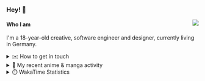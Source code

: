### Hey! 👋

[<img src="https://lanyard-profile-readme.vercel.app/api/228965621478588416" align="right">](https://discord.com/users/228965621478588416)

#### Who I am

I'm a 18-year-old creative, software engineer and designer, currently living in Germany.

<details>
  <summary>✉️ How to get in touch</summary>
  
> Sorted by how quickly you can expect a reply
- [Hit me up on Discord](https://discord.com/users/228965621478588416)
- [Hit me up on Twitter](https://twitter.com/cruggdev)
- [Send me a mail](mailto:me@crg.sh)
</details>


<details>
  <summary>🌸 My recent anime & manga activity</summary>
  
<!-- ANILIST_ACTIVITY:start -->

-   📺 Plans to watch [YuruYuri](https://anilist.co/anime/10495) (22:19, 26 July 2024)
-   📺 Plans to watch [The Angel Next Door Spoils Me Rotten](https://anilist.co/anime/143338) (01:53, 25 July 2024)
-   📺 Watched episode 1 of [Alya Sometimes Hides Her Feelings in Russian](https://anilist.co/anime/162804) (23:47, 24 July 2024)
-   📺 Completed [Chainsaw Man](https://anilist.co/anime/127230) (18:06, 24 July 2024)
-   📺 Watched episode 9 - 11 of [Chainsaw Man](https://anilist.co/anime/127230) (17:39, 24 July 2024)

<!-- ANILIST_ACTIVITY:end -->
</details>

<details>
  <summary>⏱️ WakaTime Statistics</summary>

<!--START_SECTION:waka-->

```txt
From: 18 July 2024 - To: 25 July 2024

Svelte        5 hrs 28 mins   ██████████▒░░░░░░░░░░░░░░   41.18 %
TypeScript    4 hrs 54 mins   █████████▒░░░░░░░░░░░░░░░   37.01 %
Other         52 mins         █▓░░░░░░░░░░░░░░░░░░░░░░░   06.53 %
CSS           35 mins         █░░░░░░░░░░░░░░░░░░░░░░░░   04.52 %
Image (svg)   35 mins         █░░░░░░░░░░░░░░░░░░░░░░░░   04.47 %
```

<!--END_SECTION:waka-->
</details>
